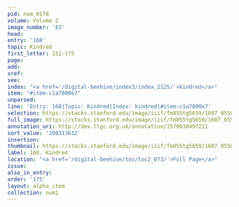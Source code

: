 ```yaml
---
pid: num_0176
volume: Volume 2
image_number: '83'
head:
entry: '168'
topic: Kindred
first_letter: 151-175
page:
add:
xref:
see:
index: "<a href='/digital-beehive/index3/index_2125/'>kindred</a>"
item: "#item-c1a7800e7"
unparsed:
line: 'Entry: 168|Topic: Kindred|Index: kindred|#item-c1a7800e7'
selection: https://stacks.stanford.edu/image/iiif/fm855tg5659/1607_0550/266,3632,3089,500/full/0/default.jpg
full_image: https://stacks.stanford.edu/image/iiif/fm855tg5659/1607_0550/full/full/0/default.jpg
annotation_uri: http://dev.llgc.org.uk/annotation/1570638497211
sort_value: '208313632'
insertion:
thumbnail: https://stacks.stanford.edu/image/iiif/fm855tg5659/1607_0550/266,3632,600,180/250,/0/default.jpg
label: 168. Kindred
location: "<a href='/digital-beehive/toc/toc2_073/'>Full Page</a>"
issue:
also_in_entry:
order: '175'
layout: alpha_item
collection: num1
---
```


